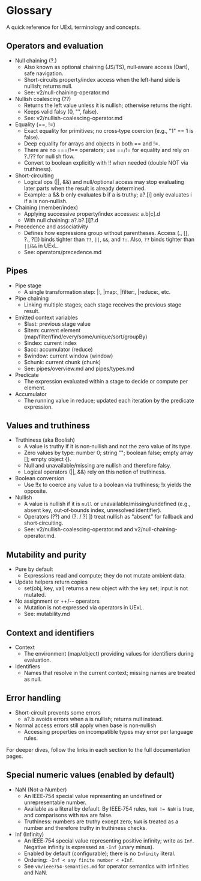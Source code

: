# Glossary

A quick reference for UExL terminology and concepts.

## Operators and evaluation

- Null chaining (?.)
  - Also known as optional chaining (JS/TS), null‑aware access (Dart), safe navigation.
  - Short-circuits property/index access when the left-hand side is nullish; returns null.
  - See: v2/null-chaining-operator.md
- Nullish coalescing (??)
  - Returns the left value unless it is nullish; otherwise returns the right.
  - Keeps valid falsy (0, "", false).
  - See: v2/nullish-coalescing-operator.md
- Equality (==, !=)
  - Exact equality for primitives; no cross‑type coercion (e.g., "1" == 1 is false).
  - Deep equality for arrays and objects in both == and !=.
  - There are no ===/!== operators; use ==/!= for equality and rely on ?./?? for nullish flow.
  - Convert to boolean explicitly with !! when needed (double NOT via truthiness).
- Short-circuiting
  - Logical ops (||, &&) and null/optional access may stop evaluating later parts when the result is already determined.
  - Example: a && b only evaluates b if a is truthy; a?.[i] only evaluates i if a is non‑nullish.
- Chaining (member/index)
  - Applying successive property/index accesses: a.b[c].d
  - With null chaining: a?.b?.[i]?.d
- Precedence and associativity
  - Defines how expressions group without parentheses. Access (., [], ?., ?[]) binds tighter than `??`, `||`, `&&`, and `?:`. Also, `??` binds tighter than `||`/`&&` in UExL.
  - See: operators/precedence.md

## Pipes

- Pipe stage
  - A single transformation step: |:, |map:, |filter:, |reduce:, etc.
- Pipe chaining
  - Linking multiple stages; each stage receives the previous stage result.
- Emitted context variables
  - $last: previous stage value
  - $item: current element (map/filter/find/every/some/unique/sort/groupBy)
  - $index: current index
  - $acc: accumulator (reduce)
  - $window: current window (window)
  - $chunk: current chunk (chunk)
  - See: pipes/overview.md and pipes/types.md
- Predicate
  - The expression evaluated within a stage to decide or compute per element.
- Accumulator
  - The running value in reduce; updated each iteration by the predicate expression.

## Values and truthiness

- Truthiness (aka Boolish)
  - A value is truthy if it is non‑nullish and not the zero value of its type.
  - Zero values by type: number 0; string ""; boolean false; empty array []; empty object {}.
  - Null and unavailable/missing are nullish and therefore falsy.
  - Logical operators (||, &&) rely on this notion of truthiness.
- Boolean conversion
  - Use !!x to coerce any value to a boolean via truthiness; !x yields the opposite.
- Nullish
  - A value is nullish if it is `null` or unavailable/missing/undefined (e.g., absent key, out‑of‑bounds index, unresolved identifier).
  - Operators (??) and (?. / ?[ ]) treat nullish as “absent” for fallback and short‑circuiting.
  - See: v2/nullish-coalescing-operator.md and v2/null-chaining-operator.md.

## Mutability and purity

- Pure by default
  - Expressions read and compute; they do not mutate ambient data.
- Update helpers return copies
  - set(obj, key, val) returns a new object with the key set; input is not mutated.
- No assignment or ++/-- operators
  - Mutation is not expressed via operators in UExL.
  - See: mutability.md

## Context and identifiers

- Context
  - The environment (map/object) providing values for identifiers during evaluation.
- Identifiers
  - Names that resolve in the current context; missing names are treated as null.

## Error handling

- Short-circuit prevents some errors
  - a?.b avoids errors when a is nullish; returns null instead.
- Normal access errors still apply when base is non‑nullish
  - Accessing properties on incompatible types may error per language rules.

For deeper dives, follow the links in each section to the full documentation pages.


## Special numeric values (enabled by default)

- NaN (Not‑a‑Number)
  - An IEEE‑754 special value representing an undefined or unrepresentable number.
  - Available as a literal by default. By IEEE‑754 rules, `NaN != NaN` is true, and comparisons with `NaN` are false.
  - Truthiness: numbers are truthy except zero; `NaN` is treated as a number and therefore truthy in truthiness checks.
- Inf (Infinity)
  - An IEEE‑754 special value representing positive infinity; write as `Inf`. Negative infinity is expressed as `-Inf` (unary minus).
  - Enabled by default (configurable); there is no `Infinity` literal.
  - Ordering: `-Inf < any finite number < +Inf`.
  - See `vm/ieee754-semantics.md` for operator semantics with infinities and NaN.
